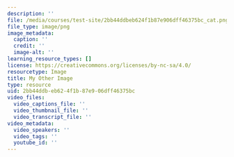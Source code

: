 ```yaml
---
description: ''
file: /media/courses/test-site/2bb44ddbeb624f1b87e906dff46375bc_cat.png
file_type: image/png
image_metadata:
  caption: ''
  credit: ''
  image-alt: ''
learning_resource_types: []
license: https://creativecommons.org/licenses/by-nc-sa/4.0/
resourcetype: Image
title: My Other Image
type: resource
uid: 2bb44ddb-eb62-4f1b-87e9-06dff46375bc
video_files:
  video_captions_file: ''
  video_thumbnail_file: ''
  video_transcript_file: ''
video_metadata:
  video_speakers: ''
  video_tags: ''
  youtube_id: ''
---
```

